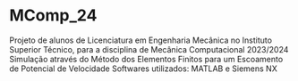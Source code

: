 # MComp_24
Projeto de alunos de Licenciatura em Engenharia Mecânica no Instituto Superior Técnico, para a disciplina de Mecânica Computacional 2023/2024
Simulação através do Método dos Elementos Finitos para um Escoamento de Potencial de Velocidade
Softwares utilizados: MATLAB e Siemens NX